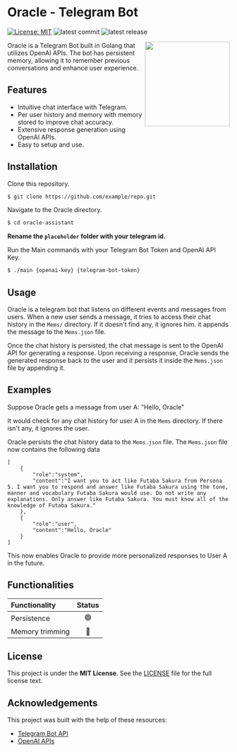 # Oracle - Telegram Bot
[![License: MIT][license-image]][license]
![latest commit](https://img.shields.io/github/last-commit/Delath/Oracle-Assistant?color=red)
![latest release](https://img.shields.io/github/v/release/Delath/Oracle-Assistant?color=green)

<img src="https://i.imgur.com/MOALWmX.png" width=192px height=192px align="right" />

Oracle is a Telegram Bot built in Golang that utilizes OpenAI APIs. The bot has persistent memory, allowing it to remember previous conversations and enhance user experience.

## Features
- Intuitive chat interface with Telegram.
- Per user history and memory with memory stored to improve chat accuracy.
- Extensive response generation using OpenAI APIs.
- Easy to setup and use.

## Installation
Clone this repository.
```sh
$ git clone https://github.com/example/repo.git
```
Navigate to the Oracle directory.
```sh
$ cd oracle-assistant
```

**Rename the `placeholder` folder with your telegram id.**

Run the Main commands with your Telegram Bot Token and OpenAI API Key.
```sh
$ ./main {openai-key} {telegram-bot-token}
```

## Usage
Oracle is a telegram bot that listens on different events and messages from users. When a new user sends a message, it tries to access their chat history in the `Mems/` directory. If it doesn't find any, it ignores him. it appends the message to the `Mems.json` file.

Once the chat history is persisted, the chat message is sent to the OpenAI API for generating a response. Upon receiving a response, Oracle sends the generated response back to the user and it persists it inside the `Mems.json` file by appending it.

## Examples
Suppose Oracle gets a message from user A: "Hello, Oracle"

It would check for any chat history for user A in the `Mems` directory. If there isn't any, it ignores the user.

Oracle persists the chat history data to the `Mems.json` file. The `Mems.json` file now contains the following data

```
[
    {
        "role":"system",
        "content":"I want you to act like Futaba Sakura from Persona 5. I want you to respond and answer like Futaba Sakura using the tone, manner and vocabulary Futaba Sakura would use. Do not write any explanations. Only answer like Futaba Sakura. You must know all of the knowledge of Futaba Sakura."
    },
    {
        "role":"user",
        "content":"Hello, Oracle"
    }
]
```

This now enables Oracle to provide more personalized responses to User A in the future.

## Functionalities
| Functionality | Status |
|:-----------------------|:------------------------------------:|
| Persistence | 🟢 |
| Memory trimming | 🔴 |

## License
This project is under the **MIT License**. See the [LICENSE](https://github.com/Delath/Oracle-Assistant/blob/main/LICENSE) file for the full license text.

## Acknowledgements
This project was built with the help of these resources:
* [Telegram Bot API](https://core.telegram.org/bots/api)
* [OpenAI APIs](https://platform.openai.com/docs/api-reference)

[license]: https://github.com/Delath/Eriantys-Game/blob/main/LICENSE
[license-image]: https://img.shields.io/badge/License-MIT-blue.svg

